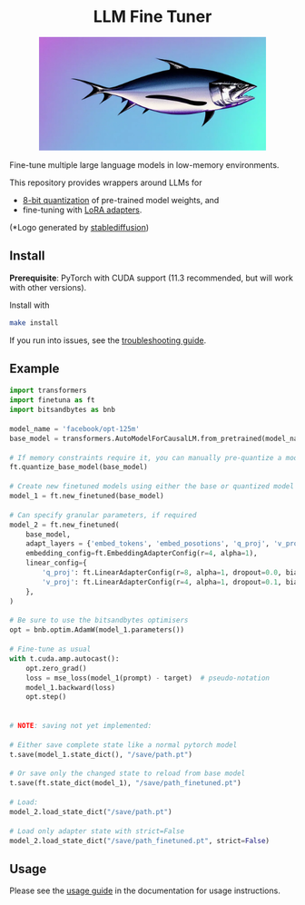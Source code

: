 <h1 align="center">LLM Fine Tuner</h1>
<p align="center">
  <img width=400px" alt="generated by stablediffusion" src="./docs/source/_static/fish.webp">
</p>

Fine-tune multiple large language models in low-memory environments.

This repository provides wrappers around LLMs for
- [8-bit quantization](https://arxiv.org/pdf/2110.02861.pdf) of pre-trained model weights, and
- fine-tuning with [LoRA adapters](https://arxiv.org/pdf/2106.09685.pdf).

(*Logo generated by [stablediffusion](https://stability.ai/))

## Install

**Prerequisite**: PyTorch with CUDA support (11.3 recommended, but will work with other versions).

Install with

```bash
make install
```

If you run into issues, see the [troubleshooting guide](https://maximerobeyns.github.io/llm_finetuner/troubleshooting.html).

## Example

```python
import transformers
import finetuna as ft
import bitsandbytes as bnb

model_name = 'facebook/opt-125m'
base_model = transformers.AutoModelForCausalLM.from_pretrained(model_name)

# If memory constraints require it, you can manually pre-quantize a model:
ft.quantize_base_model(base_model)

# Create new finetuned models using either the base or quantized model
model_1 = ft.new_finetuned(base_model)

# Can specify granular parameters, if required
model_2 = ft.new_finetuned(
    base_model,
    adapt_layers = {'embed_tokens', 'embed_posotions', 'q_proj', 'v_proj'},
    embedding_config=ft.EmbeddingAdapterConfig(r=4, alpha=1),
    linear_config={
        'q_proj': ft.LinearAdapterConfig(r=8, alpha=1, dropout=0.0, bias=False),
        'v_proj': ft.LinearAdapterConfig(r=4, alpha=1, dropout=0.1, bias=True),
    },
)

# Be sure to use the bitsandbytes optimisers
opt = bnb.optim.AdamW(model_1.parameters())

# Fine-tune as usual
with t.cuda.amp.autocast():
    opt.zero_grad()
    loss = mse_loss(model_1(prompt) - target)  # pseudo-notation
    model_1.backward(loss)
    opt.step()


# NOTE: saving not yet implemented:

# Either save complete state like a normal pytorch model
t.save(model_1.state_dict(), "/save/path.pt")

# Or save only the changed state to reload from base model
t.save(ft.state_dict(model_1), "/save/path_finetuned.pt")

# Load:
model_2.load_state_dict("/save/path.pt")

# Load only adapter state with strict=False
model_2.load_state_dict("/save/path_finetuned.pt", strict=False)
```

## Usage

Please see the [usage
guide](https://maximerobeyns.github.io/llm_finetuner/troubleshooting.html) in
the documentation for usage instructions.
